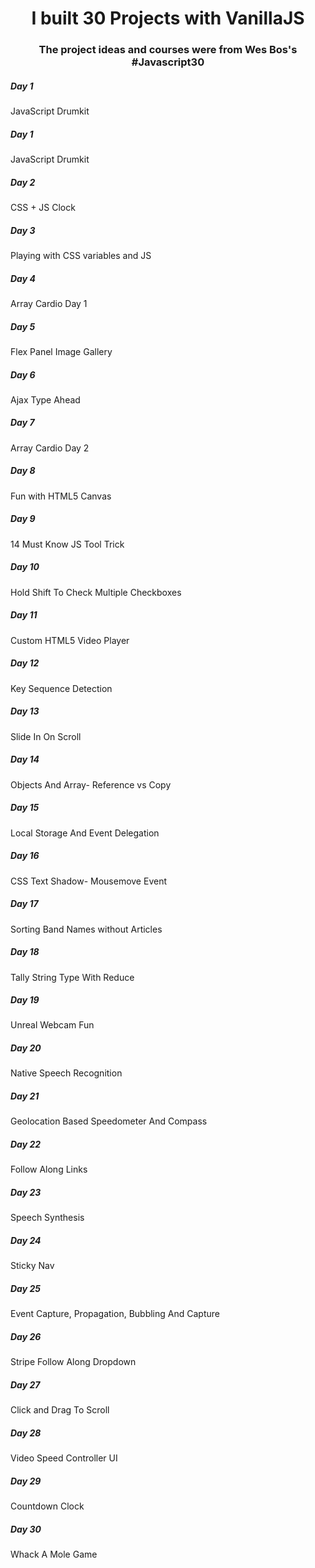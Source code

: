 <h1 align="center">I built 30 Projects with VanillaJS</h1>
<h3 align="center">The project ideas and courses were from Wes Bos's #Javascript30</h3>

<h5 align="left">Day 1</h5>
<p>JavaScript Drumkit</p>
<a href="https://github.com/sandramakis/drumkit" target="_blank" rel="noreferrer"></a>

<h5 align="left">Day 1</h5>
<p>JavaScript Drumkit</p>
<a href="https://github.com/sandramakis/drumkit" target="_blank" rel="noreferrer"></a>

<h5 align="left">Day 2</h5>
<p>CSS + JS Clock</p>
<a href="https://github.com/sandramakis/css.js.clock" target="_blank" rel="noreferrer"></a>

<h5 align="left">Day 3</h5>
<p>Playing with CSS variables and JS</p>
<a href="https://github.com/sandramakis/css.variables-js" target="_blank" rel="noreferrer"></a>

<h5 align="left">Day 4</h5>
<p>Array Cardio Day 1</p>
<a href="https://github.com/sandramakis/array.cardio1" target="_blank" rel="noreferrer"></a>

<h5 align="left">Day 5</h5>
<p>Flex Panel Image Gallery</p>
<a href="https://github.com/sandramakis/flex.img.gallery" target="_blank" rel="noreferrer"></a>

<h5 align="left">Day 6</h5>
<p>Ajax Type Ahead</p>
<a href="https://github.com/sandramakis/ajax.type.ahead" target="_blank" rel="noreferrer"></a>

<h5 align="left">Day 7</h5>
<p>Array Cardio Day 2</p>
<a href="https://github.com/sandramakis/array.cardio.2" target="_blank" rel="noreferrer"></a>

<h5 align="left">Day 8</h5>
<p>Fun with HTML5 Canvas</p>
<a href="https://github.com/sandramakis/html5.canvas" target="_blank" rel="noreferrer"></a>

<h5 align="left">Day 9</h5>
<p>14 Must Know JS Tool Trick</p>
<a href="https://github.com/sandramakis/14.js.tools.trick" target="_blank" rel="noreferrer"></a>

<h5 align="left">Day 10</h5>
<p>Hold Shift To Check Multiple Checkboxes</p>
<a href="https://github.com/sandramakis/hold.shift.in.checkbox" target="_blank" rel="noreferrer"></a>

<h5 align="left">Day 11</h5>
<p>Custom HTML5 Video Player</p>
<a href="https://github.com/sandramakis/css.variables-js" target="_blank" rel="noreferrer"></a>

<h5 align="left">Day 12</h5>
<p>Key Sequence Detection</p>
<a href="https://github.com/sandramakis/konami-code" target="_blank" rel="noreferrer"></a>

<h5 align="left">Day 13</h5>
<p>Slide In On Scroll</p>
<a href="https://github.com/sandramakis/slide-in-on-scroll" target="_blank" rel="noreferrer"></a>

<h5 align="left">Day 14</h5>
<p>Objects And Array- Reference vs Copy</p>
<a href="https://github.com/sandramakis/js-reference-vs-copy" target="_blank" rel="noreferrer"></a>

<h5 align="left">Day 15</h5>
<p>Local Storage And Event Delegation</p>
<a href="https://github.com/sandramakis/Local-storage-and-event-delegation" target="_blank" rel="noreferrer"></a>

<h5 align="left">Day 16</h5>
<p>CSS Text Shadow- Mousemove Event</p>
<a href="https://github.com/sandramakis/CSS-textshadow-on-mouse-move" target="_blank" rel="noreferrer"></a>

<h5 align="left">Day 17</h5>
<p>Sorting Band Names without Articles</p>
<a href="https://github.com/sandramakis/Sorting-band-names-without-articles" target="_blank" rel="noreferrer"></a>

<h5 align="left">Day 18</h5>
<p>Tally String Type With Reduce</p>
<a href="https://github.com/sandramakis/Sorting-band-names-without-articles" target="_blank" rel="noreferrer"></a>

<h5 align="left">Day 19</h5>
<p>Unreal Webcam Fun</p>
<a href="https://github.com/sandramakis/JS-reduce-method" target="_blank" rel="noreferrer"></a>

<h5 align="left">Day 20</h5>
<p>Native Speech Recognition</p>
<a href="https://github.com/sandramakis/Speech-recognition" target="_blank" rel="noreferrer"></a>

<h5 align="left">Day 21</h5>
<p>Geolocation Based Speedometer And Compass</p>
<a href="https://github.com/sandramakis/Geolocation" target="_blank" rel="noreferrer"></a>

<h5 align="left">Day 22</h5>
<p>Follow Along Links</p>
<a href="https://github.com/sandramakis/Follow-along-highlighter" target="_blank" rel="noreferrer"></a>

<h5 align="left">Day 23</h5>
<p>Speech Synthesis</p>
<a href="https://github.com/sandramakis/Text-to-Speech" target="_blank" rel="noreferrer"></a>

<h5 align="left">Day 24</h5>
<p>Sticky Nav</p>
<a href="https://github.com/sandramakis/Sticky-nav" target="_blank" rel="noreferrer"></a>

<h5 align="left">Day 25</h5>
<p>Event Capture, Propagation, Bubbling And Capture</p>
<a href="https://github.com/sandramakis/Event-capture-propagation-and-bubbling" target="_blank" rel="noreferrer"></a>

<h5 align="left">Day 26</h5>
<p>Stripe Follow Along Dropdown</p>
<a href="https://github.com/sandramakis/Follow-along-highlighter" target="_blank" rel="noreferrer"></a>

<h5 align="left">Day 27</h5>
<p>Click and Drag To Scroll</p>
<a href="https://github.com/sandramakis/click-and-drag-to-scroll" target="_blank" rel="noreferrer"></a>

<h5 align="left">Day 28</h5>
<p>Video Speed Controller UI</p>
<a href="https://github.com/sandramakis/Video-speed-controller" target="_blank" rel="noreferrer"></a>

<h5 align="left">Day 29</h5>
<p>Countdown Clock</p>
<a href="https://github.com/sandramakis/Countdown-timer" target="_blank" rel="noreferrer"></a>

<h5 align="left">Day 30</h5>
<p>Whack A Mole Game</p>
<a href="https://github.com/sandramakis/Whack-A-Mole" target="_blank" rel="noreferrer"></a>
